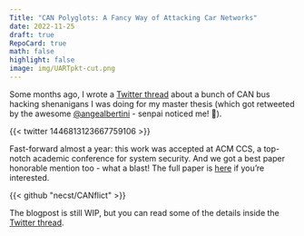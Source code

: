 ```yaml
---
Title: "CAN Polyglots: A Fancy Way of Attacking Car Networks"
date: 2022-11-25
draft: true
RepoCard: true
math: false
highlight: false
image: img/UARTpkt-cut.png
---
```



<!-- {{< resizefig src=img/UARTpkt-cut.png caption="The signal at the top (UART TX) can be decoded as both a sequence of UART packets (center) and a CAN frame (bottom). It's a CUART packet!">}} -->


Some months ago, I wrote a [Twitter thread](https://twitter.com/HBitmasks/status/1446813123667759106) about a bunch of CAN bus hacking shenanigans I was doing for my master thesis (which got retweeted by the awesome  [@angealbertini](https://twitter.com/angealbertini) - senpai noticed me! 🥺).

{{< twitter 1446813123667759106 >}}


Fast-forward almost a year: this work was accepted at ACM CCS, a top-notch academic conference for system security. And we got a best paper honorable mention too - what a blast! The full paper is [here](https://dl.acm.org/doi/abs/10.1145/3548606.3560618) if you’re interested.

{{< github "necst/CANflict" >}}

The blogpost is still WIP, but you can read some of the details inside the [Twitter thread](https://twitter.com/HBitmasks/status/1446813123667759106).

<!-- ## What's CAN, anyways

 First things first: CAN is a standard protocol used inside vehicles (think cars, trucks etc.) to interconnect _control units_. These control units manage anything from the infotainment system, bluetooth and GPS to stuff like the engine, ABS, auto-parking features, you name it.

Almost a decade ago, some [crazily smart people](https://www.wired.com/2015/07/hackers-remotely-kill-jeep-highway/) showed that the CAN could be used as an attack vector to do all kinds of nasty things. From there, a lot of super cool research has been done on the topic - check the work from the awesome [Ken Tindell](https://kentindell.github.io/) if you want some examples.

The protocol is designed in a very smart way to tolerate highly noisy environment and even faults,

 However, some of the most sophisticated low-level attacks, like the [Selective DoS attack](https://maggi.cc/publication/palanca_candos_2017/palanca_candos_2017.pdf), have still some limitations, e.g. they require physical access to the CAN bus under many circumstances.

What we did, in a nutshell, was discovering a nice little trick for performing low-level attacks on the CAN bus without modifying the microcontroller: we basically bypass the CAN controller from software, and then injected bits on the bus using an SPI, I2C, UART or ADC peripheral (and the list goes on) connected to the same physical pins.

The idea is really simple, but it’s also effective, and doesn’t have many of the limitations of plain [bitbanging](https://www.youtube.com/watch?v=sMmc0hSi5rs&ab_channel=AdrianCrenshaw) (or even the current [state of the art](https://ieeexplore.ieee.org/document/9519391)). We were even able to read and write complete CAN frames using a completely different peripheral, in some specific cases, which is what you can see in the figure at the top.

TL;DR: polyglots are _everywhere_ (and they are awesome)!

I had a lot of fun doing this, and I hope you can enjoy that too by taking a look at the [Twitter thread](https://twitter.com/HBitmasks/status/1446813123667759106). -->


